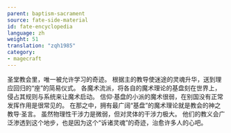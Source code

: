 ```yaml
---
parent: baptism-sacrament
source: fate-side-material
id: fate-encyclopedia
language: zh
weight: 51
translation: "zqh1985"
category:
- magecraft
---
```


圣堂教会里，唯一被允许学习的奇迹。
根据主的教导使迷途的灵魂升华，送到理应回归的“座”的简易仪式。
各魔术流派，将各自的魔术理论的基盘刻在世界上，侵占其规则与系统来让魔术启动。
信仰·基盘的小派的魔术很弱，在别国没有正常发挥作用是很常见的。
在那之中，拥有最广阔“基盘”的魔术理论就是教会的神之教导·圣言。
虽然物理性干涉力是微弱，但对灵体的干涉力极大。
他们的教义会广泛渗透到这个地步，也是因为这个“诉诸灵魂”的奇迹，治愈许多人的心吧。
